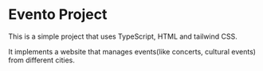 # Evento Project

This is a simple project that uses TypeScript, HTML and tailwind CSS.

It implements a website that manages events(like concerts, cultural events) from different cities.
